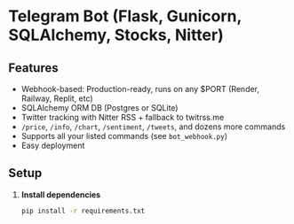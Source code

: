 # Telegram Bot (Flask, Gunicorn, SQLAlchemy, Stocks, Nitter)

## Features

- Webhook-based: Production-ready, runs on any $PORT (Render, Railway, Replit, etc)
- SQLAlchemy ORM DB (Postgres or SQLite)
- Twitter tracking with Nitter RSS + fallback to twitrss.me
- `/price`, `/info`, `/chart`, `/sentiment`, `/tweets`, and dozens more commands
- Supports all your listed commands (see `bot_webhook.py`)
- Easy deployment

## Setup

1. **Install dependencies**
   ```bash
   pip install -r requirements.txt
